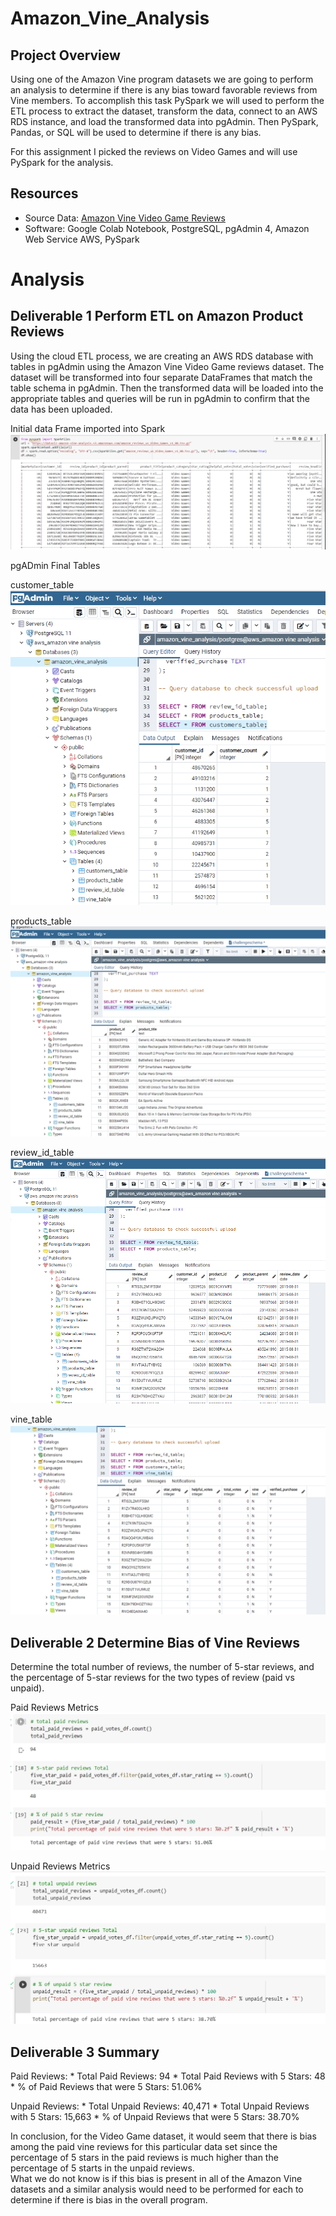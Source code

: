 # Amazon_Vine_Analysis

## Project Overview
Using one of the Amazon Vine program datasets we are going to perform an analysis to determine if there is any bias toward favorable reviews from Vine members.  To accomplish this task PySpark we will used to perform the ETL process to extract the dataset, transform the data, connect to an AWS RDS instance, and load the transformed data into pgAdmin. Then PySpark, Pandas, or SQL will be used to determine if there is any bias.

For this assignment I picked the reviews on Video Games and will use PySpark for the analysis.

## Resources
* Source Data: [Amazon Vine Video Game Reviews](https://s3.amazonaws.com/amazon-reviews-pds/tsv/amazon_reviews_us_Video_Games_v1_00.tsv.gz)
* Software: Google Colab Notebook, PostgreSQL, pgAdmin 4, Amazon Web Service AWS, PySpark

# Analysis

## Deliverable 1 Perform ETL on Amazon Product Reviews
Using the cloud ETL process, we are creating an AWS RDS database with tables in pgAdmin using the Amazon Vine Video Game reviews dataset. The dataset will be transformed into four separate DataFrames that match the table schema in pgAdmin. Then the transformed data will be loaded into the appropriate tables and queries will be run in pgAdmin to confirm that the data has been uploaded.

Initial data Frame imported into Spark
![](https://github.com/timbialek/Amazon_Vine_Analysis/blob/main/Resources/PySpark%20File%20Import%20from%20S3%20bucket.PNG)

pgADmin Final Tables

customer_table
![](https://github.com/timbialek/Amazon_Vine_Analysis/blob/main/Resources/customers_table%20in%20pgAdmin.PNG)

products_table
![](https://github.com/timbialek/Amazon_Vine_Analysis/blob/main/Resources/product_table%20in%20pgAdmin.PNG)

review_id_table
![](https://github.com/timbialek/Amazon_Vine_Analysis/blob/main/Resources/review_id%20table%20in%20pgAdmin.PNG)

vine_table
![](https://github.com/timbialek/Amazon_Vine_Analysis/blob/main/Resources/vine_table%20in%20pgAdmin.PNG)

## Deliverable 2 Determine Bias of Vine Reviews

Determine the total number of reviews, the number of 5-star reviews, and the percentage of 5-star reviews for the two types of review (paid vs unpaid).

Paid Reviews Metrics
![](https://github.com/timbialek/Amazon_Vine_Analysis/blob/main/Resources/paid_reviews_metrics.PNG)

Unpaid Reviews Metrics
![](https://github.com/timbialek/Amazon_Vine_Analysis/blob/main/Resources/unpaid_reviews_metrics.PNG)



## Deliverable 3 Summary

Paid Reviews:
	* Total Paid Reviews: 94
	* Total Paid Reviews with 5 Stars: 48
	* % of Paid Reviews that were 5 Stars: 51.06%

Unpaid Reviews:
	* Total Unpaid Reviews: 40,471
	* Total Unpaid Reviews with 5 Stars: 15,663
	* % of Unpaid Reviews that were 5 Stars: 38.70%

In conclusion, for the Video Game dataset, it would seem that there is bias among the paid vine reviews for this particular data set since the percentage of 5 stars in the paid reviews is much higher than the percentage of 5 starts in the unpaid reviews.  
What we do not know is if this bias is present in all of the Amazon Vine datasets and a similar analysis would need to be performed for each to determine if there is bias in the overall program.
